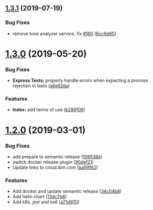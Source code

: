 ## [1.3.1](https://github.com/watson-developer-cloud/tone-analyzer-nodejs/compare/v1.3.0...v1.3.1) (2019-07-19)


### Bug Fixes

* remove tone analyzer service, fix [#160](https://github.com/watson-developer-cloud/tone-analyzer-nodejs/issues/160) ([6cc6d65](https://github.com/watson-developer-cloud/tone-analyzer-nodejs/commit/6cc6d65))

# [1.3.0](https://github.com/watson-developer-cloud/tone-analyzer-nodejs/compare/v1.2.0...v1.3.0) (2019-05-20)


### Bug Fixes

* **Express Tests:** properly handle errors when expecting a promise rejection in tests ([a6e62da](https://github.com/watson-developer-cloud/tone-analyzer-nodejs/commit/a6e62da))


### Features

* **Index:** add terms of use ([b289106](https://github.com/watson-developer-cloud/tone-analyzer-nodejs/commit/b289106))

# [1.2.0](https://github.com/watson-developer-cloud/tone-analyzer-nodejs/compare/v1.1.1...v1.2.0) (2019-03-01)


### Bug Fixes

* add prepare to semantic release ([109538e](https://github.com/watson-developer-cloud/tone-analyzer-nodejs/commit/109538e))
* switch docker release plugin ([90def21](https://github.com/watson-developer-cloud/tone-analyzer-nodejs/commit/90def21))
* Update links to cloud.ibm.com ([ba99f62](https://github.com/watson-developer-cloud/tone-analyzer-nodejs/commit/ba99f62))


### Features

* Add docker and update semantic release ([34c04b8](https://github.com/watson-developer-cloud/tone-analyzer-nodejs/commit/34c04b8))
* Add helm chart ([13dc7b8](https://github.com/watson-developer-cloud/tone-analyzer-nodejs/commit/13dc7b8))
* Add k8s, jest and es6 ([a71d970](https://github.com/watson-developer-cloud/tone-analyzer-nodejs/commit/a71d970))
